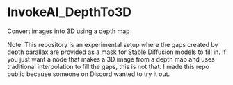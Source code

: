 # InvokeAI_DepthTo3D
Convert images into 3D using a depth map

Note: This repository is an experimental setup where the gaps created by depth parallax are provided as a mask for Stable Diffusion models to fill in. If you just want a node that makes a 3D image from a depth map and uses traditional interpolation to fill the gaps, this is not that. I made this repo public because someone on Discord wanted to try it out.  